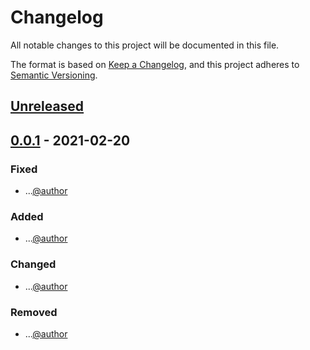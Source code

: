 # Changelog
All notable changes to this project will be documented in this file.

The format is based on [Keep a Changelog](https://keepachangelog.com/en/1.0.0/),
and this project adheres to [Semantic Versioning](https://semver.org/spec/v2.0.0.html).

## [Unreleased]

## [0.0.1] - 2021-02-20
### Fixed
- ...[@author](author_link)

### Added
- ...[@author](author_link)

### Changed
- ...[@author](author_link)

### Removed
- ...[@author](author_link)

[Unreleased]: https://github.com/stephen-lewis/atuin/compare/v0.0.1...HEAD
[0.0.1]: https://github.com/stephen-lewis/atuin/releases/tag/v0.0.1
